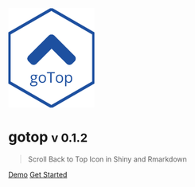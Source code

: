 <img src="_assets/img/logo.png" height=200 />

# gotop <small>v 0.1.2</small>

> Scroll Back to Top Icon in Shiny and Rmarkdown

[Demo](https://gotop.felixluginbuhl.com)
[Get Started](/get-started)
